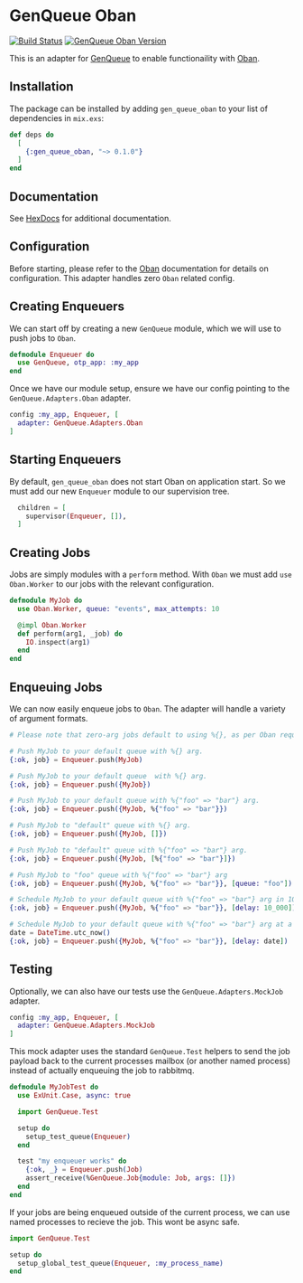 # GenQueue Oban
[![Build Status](https://travis-ci.org/Trax-retail/gen_queue_oban.svg?branch=master)](https://travis-ci.org/Trax-retail/gen_queue_oban)
[![GenQueue Oban Version](https://img.shields.io/hexpm/v/gen_queue_oban.svg)](https://hex.pm/packages/gen_queue_oban)

This is an adapter for [GenQueue](https://github.com/nsweeting/gen_queue) to enable
functionaility with [Oban](https://github.com/sorentwo/oban).

## Installation

The package can be installed by adding `gen_queue_oban` to your list of dependencies in `mix.exs`:

```elixir
def deps do
  [
    {:gen_queue_oban, "~> 0.1.0"}
  ]
end
```

## Documentation

See [HexDocs](https://hexdocs.pm/gen_queue_oban) for additional documentation.

## Configuration

Before starting, please refer to the [Oban](https://github.com/sorentwo/oban) documentation
for details on configuration. This adapter handles zero `Oban` related config.

## Creating Enqueuers

We can start off by creating a new `GenQueue` module, which we will use to push jobs to
`Oban`.

```elixir
defmodule Enqueuer do
  use GenQueue, otp_app: :my_app
end
```

Once we have our module setup, ensure we have our config pointing to the `GenQueue.Adapters.Oban`
adapter.

```elixir
config :my_app, Enqueuer, [
  adapter: GenQueue.Adapters.Oban
]
```

## Starting Enqueuers

By default, `gen_queue_oban` does not start Oban on application start. So we must add
our new `Enqueuer` module to our supervision tree.

```elixir
  children = [
    supervisor(Enqueuer, []),
  ]
```

## Creating Jobs

Jobs are simply modules with a `perform` method. With `Oban` we must add `use Oban.Worker`
to our jobs with the relevant configuration.

```elixir
defmodule MyJob do
  use Oban.Worker, queue: "events", max_attempts: 10

  @impl Oban.Worker
  def perform(arg1, _job) do
    IO.inspect(arg1)
  end
end
```

## Enqueuing Jobs

We can now easily enqueue jobs to `Oban`. The adapter will handle a variety of argument formats.

```elixir
# Please note that zero-arg jobs default to using %{}, as per Oban requirements.

# Push MyJob to your default queue with %{} arg.
{:ok, job} = Enqueuer.push(MyJob)

# Push MyJob to your default queue  with %{} arg.
{:ok, job} = Enqueuer.push({MyJob})

# Push MyJob to your default queue with %{"foo" => "bar"} arg.
{:ok, job} = Enqueuer.push({MyJob, %{"foo" => "bar"}})

# Push MyJob to "default" queue with %{} arg.
{:ok, job} = Enqueuer.push({MyJob, []})

# Push MyJob to "default" queue with %{"foo" => "bar"} arg.
{:ok, job} = Enqueuer.push({MyJob, [%{"foo" => "bar"}]})

# Push MyJob to "foo" queue with %{"foo" => "bar"} arg
{:ok, job} = Enqueuer.push({MyJob, %{"foo" => "bar"}}, [queue: "foo"])

# Schedule MyJob to your default queue with %{"foo" => "bar"} arg in 10 seconds
{:ok, job} = Enqueuer.push({MyJob, %{"foo" => "bar"}}, [delay: 10_000])

# Schedule MyJob to your default queue with %{"foo" => "bar"} arg at a specific time
date = DateTime.utc_now()
{:ok, job} = Enqueuer.push({MyJob, %{"foo" => "bar"}}, [delay: date])
```

## Testing

Optionally, we can also have our tests use the `GenQueue.Adapters.MockJob` adapter.

```elixir
config :my_app, Enqueuer, [
  adapter: GenQueue.Adapters.MockJob
]
```

This mock adapter uses the standard `GenQueue.Test` helpers to send the job payload
back to the current processes mailbox (or another named process) instead of actually
enqueuing the job to rabbitmq.

```elixir
defmodule MyJobTest do
  use ExUnit.Case, async: true

  import GenQueue.Test

  setup do
    setup_test_queue(Enqueuer)
  end

  test "my enqueuer works" do
    {:ok, _} = Enqueuer.push(Job)
    assert_receive(%GenQueue.Job{module: Job, args: []})
  end
end
```

If your jobs are being enqueued outside of the current process, we can use named
processes to recieve the job. This wont be async safe.

```elixir
import GenQueue.Test

setup do
  setup_global_test_queue(Enqueuer, :my_process_name)
end
```
